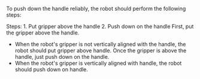 To push down the handle reliably, the robot should perform the following steps:

Steps:  1. Put gripper above the handle  2. Push down on the handle
First, put the gripper above the handle.
- When the robot's gripper is not vertically aligned with the handle, the robot should put gripper above handle.
Once the gripper is above the handle, just push down on the handle.
- When the robot's gripper is vertically aligned with handle, the robot should push down on handle.